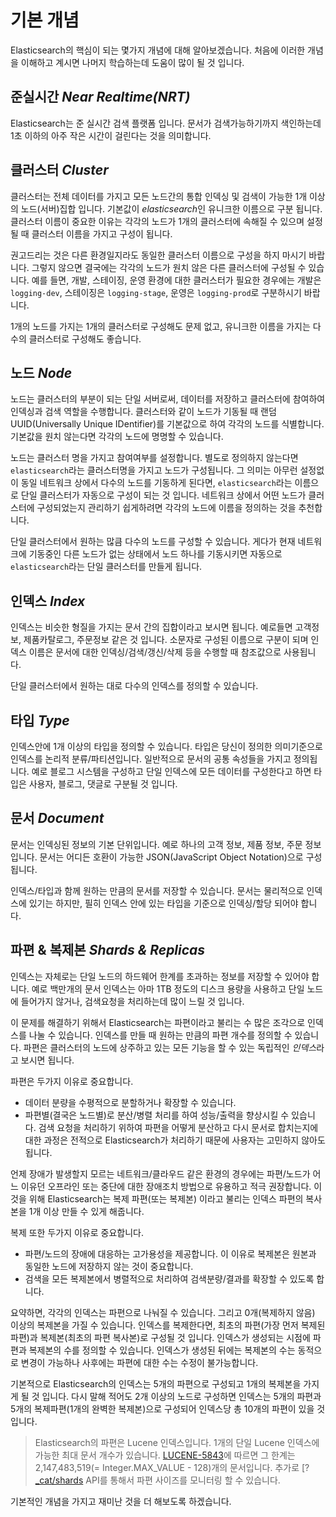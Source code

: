 # 기본 개념
Elasticsearch의 핵심이 되는 몇가지 개념에 대해 알아보겠습니다. 처음에 이러한 개념을 이해하고 계시면 나머지 학습하는데 도움이 많이 될 것 입니다.

## 준실시간 *Near Realtime(NRT)*
Elasticsearch는 준 실시간 검색 플랫폼 입니다. 문서가 검색가능하기까지 색인하는데 1초 이하의 아주 작은 시간이 걸린다는 것을 의미합니다.

## 클러스터 *Cluster*
클러스터는 전체 데이터를 가지고 모든 노드간의 통합 인덱싱 및 검색이 가능한 1개 이상의 노드(서버)집합 입니다. 기본값이 *elasticsearch*인 유니크한 이름으로 구분 됩니다. 클러스터 이름이 중요한 이유는 각각의 노드가 1개의 클러스터에 속해질 수 있으며 설정될 때 클러스터 이름을 가지고 구성이 됩니다.

권고드리는 것은 다른 환경일지라도 동일한 클러스터 이름으로 구성을 하지 마시기 바랍니다. 그렇지 않으면 결국에는 각각의 노드가 원치 않은 다른 클러스터에 구성될 수 있습니다. 예를 들면, 개발, 스테이징, 운영 환경에 대한 클러스터가 필요한 경우에는 개발은 ```logging-dev```, 스테이징은 ```logging-stage```, 운영은 ```logging-prod```로 구분하시기 바랍니다.

1개의 노드를 가지는 1개의 클러스터로 구성해도 문제 없고, 유니크한 이름을 가지는 다수의 클러스터로 구성해도 좋습니다.

## 노드 *Node*
노드는 클러스터의 부분이 되는 단일 서버로써, 데이터를 저장하고 클러스터에 참여하여 인덱싱과 검색 역할을 수행합니다. 클러스터와 같이 노드가 기동될 때 랜덤 UUID(Universally Unique IDentifier)를 기본값으로 하여 각각의 노드를 식별합니다. 기본값을 원치 않는다면 각각의 노드에 명명할 수 있습니다.

노드는 클러스터 명을 가지고 참여여부를 설정합니다. 별도로 정의하지 않는다면 ```elasticsearch```라는 클러스터명을 가지고 노드가 구성됩니다. 그 의미는 아무런 설정없이 동일 네트워크 상에서 다수의 노드를 기동하게 된다면, ```elasticsearch```라는 이름으로 단일 클러스터가 자동으로 구성이 되는 것 입니다. 네트워크 상에서 어떤 노드가 클러스터에 구성되었는지 관리하기 쉽게하려면 각각의 노드에 이름을 정의하는 것을 추천합니다.

단일 클러스터에서 원하는 많큼 다수의 노드를 구성할 수 있습니다. 게다가 현재 네트워크에 기동중인 다른 노드가 없는 상태에서 노드 하나를 기동시키면 자동으로 ```elasticsearch```라는 단일 클러스터를 만들게 됩니다.
## 인덱스 *Index*
인덱스는 비슷한 형질을 가지는 문서 간의 집합이라고 보시면 됩니다. 예로들면 고객정보, 제품카탈로그, 주문정보 같은 것 입니다. 소문자로 구성된 이름으로 구분이 되며 인덱스 이름은 문서에 대한 인덱싱/검색/갱신/삭제 등을 수행할 때 참조값으로 사용됩니다.

단일 클러스터에서 원하는 대로 다수의 인덱스를 정의할 수 있습니다.
## 타입 *Type*
인덱스안에 1개 이상의 타입을 정의할 수 있습니다. 타입은 당신이 정의한 의미기준으로 인덱스를 논리적 분류/파티션입니다. 일반적으로 문서의 공통 속성들을 가지고 정의됩니다. 예로 블로그 시스템을 구성하고 단일 인덱스에 모든 데이터를 구성한다고 하면 타입은 사용자, 블로그, 댓글로 구분될 것 입니다.
## 문서 *Document*
문서는 인덱싱된 정보의 기본 단위입니다. 예로 하나의 고객 정보, 제품 정보, 주문 정보 입니다. 문서는 어디든 호환이 가능한 JSON(JavaScript Object Notation)으로 구성됩니다.

인덱스/타입과 함께 원하는 만큼의 문서를 저장할 수 있습니다. 문서는 물리적으로 인덱스에 있기는 하지만, 필히 인덱스 안에 있는 타입을 기준으로 인덱싱/할당 되어야 합니다. 
## 파편 & 복제본 *Shards & Replicas*
인덱스는 자체로는 단일 노드의 하드웨어 한계를 초과하는 정보를 저장할 수 있어야 합니다. 예로 백만개의 문서 인덱스는 아마 1TB 정도의 디스크 용량을 사용하고 단일 노드에 들어가지 않거나, 검색요청을 처리하는데 많이 느릴 것 입니다.

이 문제를 해결하기 위해서 Elasticsearch는 파편이라고 불리는 수 많은 조각으로 인덱스를 나눌 수 있습니다. 인덱스를 만들 때 원하는 만큼의 파편 개수를 정의할 수 있습니다. 파편은 클러스터의 노드에 상주하고 있는 모든 기능을 할 수 있는 독립적인 *인덱스*라고 보시면 됩니다.

파편은 두가지 이유로 중요합니다.
* 데이터 분량을 수평적으로 분할하거나 확장할 수 있습니다.
* 파편별(결국은 노드별)로 분산/병렬 처리를 하여 성능/출력을 향상시킬 수 있습니다.
검색 요청을 처리하기 위하여 파편을 어떻게 분산하고 다시 문서로 합치는지에 대한 과정은 전적으로 Elasticsearch가 처리하기 때문에 사용자는 고민하지 않아도 됩니다.

언제 장애가 발생할지 모르는 네트워크/클라우드 같은 환경의 경우에는 파편/노드가 어느 이유던 오프라인 또는 중단에 대한 장애조치 방법으로 유용하고 적극 권장합니다. 이것을 위해 Elasticsearch는 복제 파편(또는 복제본) 이라고 불리는 인덱스 파편의 복사본을 1개 이상 만들 수 있게 해줍니다.

복제 또한 두가지 이유로 중요합니다.
* 파편/노드의 장애에 대응하는 고가용성을 제공합니다. 이 이유로 복제본은 원본과 동일한 노드에 저장하지 않는 것이 중요합니다.
* 검색을 모든 복제본에서 병렬적으로 처리하여 검색분량/결과를 확장할 수 있도록 합니다.

요약하면, 각각의 인덱스는 파편으로 나눠질 수 있습니다. 그리고 0개(복제하지 않음) 이상의 복제본을 가질 수 있습니다. 인덱스를 복제한다면, 최초의 파편(가장 먼저 복제된 파편)과 복제본(최초의 파편 복사본)로 구성될 것 입니다. 인덱스가 생성되는 시점에 파편과 복제본의 수를 정의할 수 있습니다. 인덱스가 생성된 뒤에는 복제본의 수는 동적으로 변경이 가능하나 사후에는 파편에 대한 수는 수정이 불가능합니다.

기본적으로 Elasticsearch의 인덱스는 5개의 파편으로 구성되고 1개의 복제본을 가지게 될 것 입니다. 다시 말해 적어도 2개 이상의 노드로 구성하면 인덱스는 5개의 파편과 5개의 복제파편(1개의 완벽한 복제본)으로 구성되어 인덱스당 총 10개의 파편이 있을 것 입니다.

> Elasticsearch의 파편은 Lucene 인덱스입니다. 1개의 단일 Lucene 인덱스에 가능한 최대 문서 개수가 있습니다. [LUCENE-5843](https://issues.apache.org/jira/browse/LUCENE-5843)에 따르면 그 한계는 2,147,483,519(= Integer.MAX_VALUE - 128)개의 문서입니다. 추가로 [?[_cat/shards](https://www.elastic.co/guide/en/elasticsearch/reference/current/cat-shards.html) API를 통해서 파편 사이즈를 모니터링 할 수 있습니다.

기본적인 개념을 가지고 재미난 것을 더 해보도록 하겠습니다.


